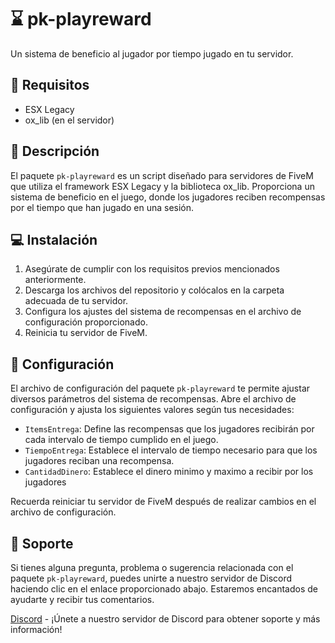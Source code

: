 # ⌛ pk-playreward
Un sistema de beneficio al jugador por tiempo jugado en tu servidor.

## 🥅 Requisitos

- ESX Legacy
- ox_lib (en el servidor)


## 💭 Descripción

El paquete `pk-playreward` es un script diseñado para servidores de FiveM que utiliza el framework ESX Legacy y la biblioteca ox_lib. Proporciona un sistema de beneficio en el juego, donde los jugadores reciben recompensas por el tiempo que han jugado en una sesión.

## 💻 Instalación

1. Asegúrate de cumplir con los requisitos previos mencionados anteriormente.
2. Descarga los archivos del repositorio y colócalos en la carpeta adecuada de tu servidor.
3. Configura los ajustes del sistema de recompensas en el archivo de configuración proporcionado.
4. Reinicia tu servidor de FiveM.

## 🔩 Configuración

El archivo de configuración del paquete `pk-playreward` te permite ajustar diversos parámetros del sistema de recompensas. Abre el archivo de configuración y ajusta los siguientes valores según tus necesidades:

- `ItemsEntrega`: Define las recompensas que los jugadores recibirán por cada intervalo de tiempo cumplido en el juego.
- `TiempoEntrega`: Establece el intervalo de tiempo necesario para que los jugadores reciban una recompensa.
- `CantidadDinero`: Establece el dinero minimo y maximo a recibir por los jugadores

Recuerda reiniciar tu servidor de FiveM después de realizar cambios en el archivo de configuración.

## 🍃 Soporte

Si tienes alguna pregunta, problema o sugerencia relacionada con el paquete `pk-playreward`, puedes unirte a nuestro servidor de Discord haciendo clic en el enlace proporcionado abajo. Estaremos encantados de ayudarte y recibir tus comentarios.

[Discord](https://discord.gg/SyfSquKefU) - ¡Únete a nuestro servidor de Discord para obtener soporte y más información!
